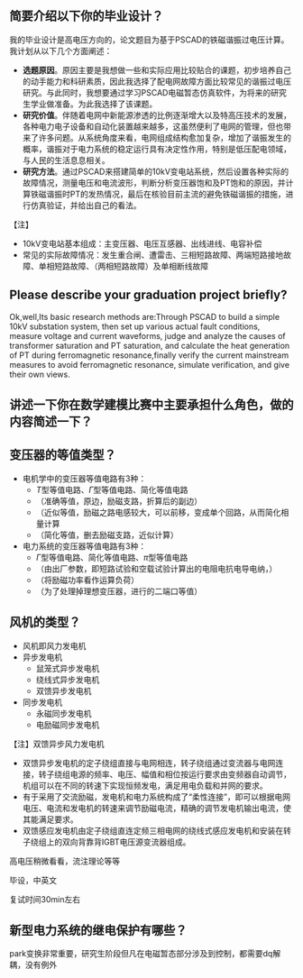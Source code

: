 ## 简要介绍以下你的毕业设计？

我的毕业设计是高电压方向的，论文题目为基于PSCAD的铁磁谐振过电压计算。我计划从以下几个方面阐述：

- **选题原因**。原因主要是我想做一些和实际应用比较贴合的课题，初步培养自己的动手能力和科研素质，因此我选择了配电网故障方面比较常见的谐振过电压研究。与此同时，我想要通过学习PSCAD电磁暂态仿真软件，为将来的研究生学业做准备。为此我选择了该课题。
- **研究价值**。伴随着电网中新能源渗透的比例逐渐增大以及特高压技术的发展，各种电力电子设备和自动化装置越来越多，这虽然便利了电网的管理，但也带来了许多问题。从系统角度来看，电网组成结构愈加复杂，增加了谐振发生的概率，谐振对于电力系统的稳定运行具有决定性作用，特别是低压配电领域，与人民的生活息息相关。
- **研究方法**。通过PSCAD来搭建简单的10kV变电站系统，然后设置各种实际的故障情况，测量电压和电流波形，判断分析变压器饱和及PT饱和的原因，并计算铁磁谐振时PT的发热情况，最后在核验目前主流的避免铁磁谐振的措施，进行仿真验证，并给出自己的看法。
  
【注】

- 10kV变电站基本组成：主变压器、电压互感器、出线进线、电容补偿
- 常见的实际故障情况：发生重合闸、遭雷击、三相短路故障、两端短路接地故障、单相短路故障、（两相短路故障）及单相断线故障

## Please describe your graduation project briefly?

Ok,well,Its basic research methods are:Through PSCAD to build a simple 10kV substation system, then set up various actual fault conditions, measure voltage and current waveforms, judge and analyze the causes of transformer saturation and PT saturation, and calculate the heat generation of PT during ferromagnetic resonance,finally verify the current mainstream measures to avoid ferromagnetic resonance, simulate verification, and give their own views.

## 讲述一下你在数学建模比赛中主要承担什么角色，做的内容简述一下？

## 变压器的等值类型？

- 电机学中的变压器等值电路有3种：
    - $T$型等值电路、$\Gamma$型等值电路、简化等值电路
    - （准确等值，原边，励磁支路，折算后的副边）
    - （近似等值，励磁之路电感较大，可以前移，变成单个回路，从而简化相量计算
    - （简化等值，删去励磁支路，近似计算）
- 电力系统的变压器等值电路有3种：
    - $\Gamma$型等值电路、简化等值电路、$\pi$型等值电路
    - （由出厂参数，即短路试验和空载试验计算出的电阻电抗电导电纳，）
    - （将励磁功率看作运算负荷）
    - （为了处理掉理想变压器，进行的二端口等值）



## 风机的类型？
- 风机即风力发电机
- 异步发电机
    - 鼠笼式异步发电机
    - 绕线式异步发电机
    - 双馈异步发电机
- 同步发电机
    - 永磁同步发电机
    - 电励磁同步发电机

【注】双馈异步风力发电机

- 双馈异步发电机的定子绕组直接与电网相连，转子绕组通过变流器与电网连接，转子绕组电源的频率、电压、幅值和相位按运行要求由变频器自动调节，机组可以在不同的转速下实现恒频发电，满足用电负载和并网的要求。
- 有于采用了交流励磁，发电机和电力系统构成了“柔性连接”，即可以根据电网电压、电流和发电机的转速来调节励磁电流，精确的调节发电机输出电流，使其能满足要求。
- 双馈感应发电机由定子绕组直连定频三相电网的绕线式感应发电机和安装在转子绕组上的双向背靠背IGBT电压源变流器组成。


高电压稍微看看，流注理论等等

毕设，中英文

复试时间30min左右

## 新型电力系统的继电保护有哪些？

park变换非常重要，研究生阶段但凡在电磁暂态部分涉及到控制，都需要dq解耦，没有例外

